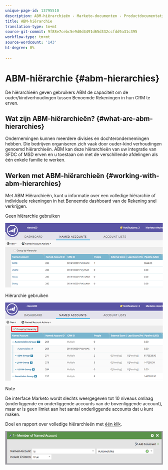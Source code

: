 ```yaml
---
unique-page-id: 13795510
description: ABM-hiërarchieën - Marketo-documenten - Productdocumentatie
title: ABM-hiërarchie
translation-type: tm+mt
source-git-commit: 9f88e7cebc5e9d0d4491d65d332ccfdd9a31c395
workflow-type: tm+mt
source-wordcount: '143'
ht-degree: 0%

---
```



# ABM-hiërarchie {#abm-hierarchies}

De hiërarchieën geven gebruikers ABM de capaciteit om de ouder/kindverhoudingen tussen Benoemde Rekeningen in hun CRM te erven.

## Wat zijn ABM-hiërarchieën? {#what-are-abm-hierarchies}

Ondernemingen kunnen meerdere divisies en dochterondernemingen hebben. Die bedrijven organiseren zich vaak door ouder-kind verhoudingen genoemd hiërarchieën. ABM kan deze hiërarchieën van uw integratie van SFDC of MSD erven en u toestaan om met de verschillende afdelingen als één enkele familie te werken.

## Werken met ABM-hiërarchieën {#working-with-abm-hierarchies}

Met ABM Hiërarchieën, kunt u informatie over een volledige hiërarchie of individuele rekeningen in het Benoemde dashboard van de Rekening snel verkrijgen.

Geen hiërarchie gebruiken

![](assets/before.png)

Hiërarchie gebruiken

![](assets/after.png)

>[!NOTE]
>
>De interface Marketo wordt slechts weergegeven tot 10 niveaus omlaag (onderliggende en onderliggende accounts van de bovenliggende account), maar er is geen limiet aan het aantal onderliggende accounts dat u kunt maken.

Doel en rapport over volledige hiërarchieën met [één klik](/help/marketo/product-docs/target-account-management/engage/account-filters.md#member-of-named-account).

![](assets/member.png)
